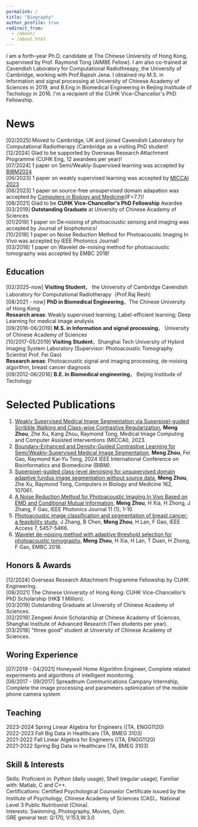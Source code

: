 ```yaml
---
permalink: /
title: "Biography"
author_profile: true
redirect_from: 
  - /about/
  - /about.html
---
```


I am a forth-year Ph.D. candidate at The Chinese University of Hong Kong, supervised by Prof. Raymond Tong (AIMBE Fellow). I am also co-trained at Cavendish Laboratory for Computational Radiothreapy, the University of Cambridge, working with Prof.Rajesh Jena. I obtained my M.S. in Information and signal processing at University of Chinese Academy of Sciences in 2019, and B.Eng in Biomedical Engineering in Beijing Institude of Techology in 2016. I'm a recipient of the CUHK Vice-Chancellor's PhD Fellowship.

News
======
[02/2025] Moved to Cambridge, UK and joined Cavendish Laboratory for Computational Radiotherapy /Cambridge as a visiting PhD student!  
[12/2024] Glad to be supported by Overseas Research Attachment Programme (CUHK Eng, 12 awardees per year)!  
[07/2024] 1 paper on Semi/Weakly-Supervised learning was accepted by [BIBM2024](https://ieeexplore.ieee.org/abstract/document/10822827)  
[06/2023] 1 paper on weakly supervised learning was accepted by [MICCAI 2023](https://link.springer.com/chapter/10.1007/978-3-031-43895-0_13)   
[06/2023] 1 paper on source-free unsupervised domain adapation was accepted by [Computers in Biology and Medicine](https://www.sciencedirect.com/science/article/pii/S0010482523005267)(IF=7.7)!  
[08/2021] Glad to be **CUHK Vice-Chancellor's PhD Fellowship** Awardee  
[03/2019] **Outstanding Graduate** at Unversity of Chinese Academy of Sciences  
[01/2019] 1 paper on De‐noising of photoacoustic sensing and imaging was accepted by Journal of biophotonics!  
[10/2018] 1 paper on Noise Reduction Method for Photoacoustic Imaging In Vivo was accepted by IEEE Photonics Journal!  
[03/2018] 1 paper on Wavelet de-noising method for photoacoustic tomography was accepted by EMBC 2018!

Education
------
[02/2025-now]  **Visiting Student**， the University of Cambridge Cavendish Laboratory for Computational Radiotherapy（Prof.Raj Resh)  
[08/2021 - now] **PhD in Biomedical Engineering**，The Chinese University of Hong Kong    
**Research areas**: Weakly supervised learning; Label-efficient learning; Deep Learning for medical image analysis  
[09/2016-06/2019] **M.S. in Information and signal processing**， University of Chinese Academy of Sciences  
[10/2017-05/2019] **Visiting Student**，Shanghai Tech University of Hybird Imaging System Laboratory (Supervisor: Photoacoustic Tomography Scientist Prof. Fei Gao)  
**Research areas**: Photoacoustic signal and imaging processing, de-noising algorithm, breast cancer diagnosis  
[09/2012-06/2016] **B.E. in Biomedical engineering**， Beijing Institude of Techology

Selected Publications
======

1. [Weakly Supervised Medical Image Segmentation via Superpixel-guided Scribble Walking and Class-wise Contrastive Regularization](https://link.springer.com/chapter/10.1007/978-3-031-43895-0_13), **Meng Zhou**, Zhe Xu, Kang Zhou, Raymond Tong, Medical Image Computing and Computer Assisted Interventions (MICCAI), 2023.  
2. [Boundary-Enhanced and Density-Guided Contrastive Learning for Semi/Weakly-Supervised Medical Image Segmentation](https://ieeexplore.ieee.org/abstract/document/10822827), **Meng Zhou**, Fei Gao, Raymond Kai-Yu Tong, 2024 IEEE International Conference on Bioinformatics and Biomedicine (BIBM).  
3. [Superpixel-guided class-level denoising for unsupervised domain adaptive fundus image segmentation without source data](https://www.sciencedirect.com/science/article/pii/S0010482523005267), **Meng Zhou**, Zhe Xu, Raymond Tong, Computers in Biology and Medicine 162, 107061.
4. [A Noise Reduction Method for Photoacoustic Imaging In Vivo Based on EMD and Conditional Mutual Information](https://www.sciencedirect.com/science/article/pii/S0010482523005267), **Meng Zhou**, H Xia, H Zhong, J Zhang, F Gao, IEEE Photonics Journal 11 (1), 1-10
5. [Photoacoustic image classification and segmentation of breast cancer: a feasibility study](https://ieeexplore.ieee.org/abstract/document/8586863), J Zhang, B Chen, **Meng Zhou**, H Lan, F Gao, IEEE Access 7, 5457-5466.
6. [Wavelet de-noising method with adaptive threshold selection for photoacoustic tomography](https://ieeexplore.ieee.org/abstract/document/8631620), **Meng Zhou**, H Xia, H Lan, T Duan, H Zhong, F Gao, EMBC 2018.


Honors & Awards
------
[12/2024] Overseas Research Attachment Programme Fellowship by CUHK Engineering.  
[08/2021] The Chinese University of Hong Kong: CUHK Vice-Chancellor’s PhD Scholarship (HK$ 1 Million).  
[03/2019] Outstanding Graduate at Unversity of Chinese Academy of Sciences.  
[02/2019] Zengwei Anxin Scholarship at Chinese Academy of Sciences, Shanghai Institute of Advanced Research (Two students per year).  
[03/2018] "three good" student at Unversity of Chinese Academy of Sciences.  

Woring Experience
------
[07/2019 - 04/2021] Honeywell Home Algorithm Engineer, Complete related experiments and algorithms of intelligent monitoring.  
[06/2017 - 09/2017] Spreadtrum Communications Campany Internship, Complete the image processing and parameters optimization of the mobile phone camera system

Teaching
------
2023-2024 Spring Linear Algebra for Engineers ((TA, ENGG1120)  
2022-2023	Fall	Big Data in Healthcare (TA, BMEG 3103)  
2021-2022 Fall  Linear Algebra for Engineers ((TA, ENGG1120)  
2021-2022	Spring	Big Data in Healthcare (TA, BMEG 3103)  

Skill & Interests
------
Skills: Proficient in: Python (daily usage), Shell (regular usage), Familiar with: Matlab, C and C++.  
Certifications: Certified Psychological Counselor Certificate issued by the Institute of Psychology, Chinese Academy of Sciences (CAS)，National Level 3 Public Nutritionist (China).  
Interests: Swimming, Photography, Movies, Gym.     
GRE general test: Q:170, V:153,W:3.0  

